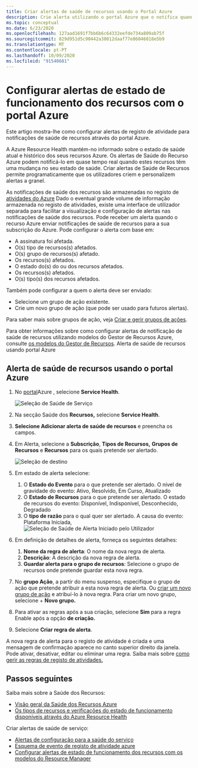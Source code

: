```yaml
---
title: Criar alertas de saúde de recursos usando o Portal Azure
description: Crie alerta utilizando o portal Azure que o notifica quando os seus recursos Azure ficarem indisponíveis.
ms.topic: conceptual
ms.date: 6/23/2020
ms.openlocfilehash: 127aad1691f7bb6b6c64332eefde734a809ab75f
ms.sourcegitcommit: 829d951d5c90442a38012daaf77e86046018e5b9
ms.translationtype: MT
ms.contentlocale: pt-PT
ms.lasthandoff: 10/09/2020
ms.locfileid: "91540681"
---
```

# <a name="configure-resource-health-alerts-using-azure-portal"></a>Configurar alertas de estado de funcionamento dos recursos com o portal Azure

Este artigo mostra-lhe como configurar alertas de registo de atividade para notificações de saúde de recursos através do portal Azure.

A Azure Resource Health mantém-no informado sobre o estado de saúde atual e histórico dos seus recursos Azure. Os alertas de Saúde do Recurso Azure podem notificá-lo em quase tempo real quando estes recursos têm uma mudança no seu estado de saúde. Criar alertas de Saúde de Recursos permite programaticamente que os utilizadores criem e personalizem alertas a granel.

As notificações de saúde dos recursos são armazenadas no registo de [atividades do Azure](../azure-monitor/platform/platform-logs-overview.md) Dado o eventual grande volume de informação armazenada no registo de atividades, existe uma interface de utilizador separada para facilitar a visualização e configuração de alertas nas notificações de saúde dos recursos.
Pode receber um alerta quando o recurso Azure enviar notificações de saúde de recursos para a sua subscrição do Azure. Pode configurar o alerta com base em:

* A assinatura foi afetada.
* O(s) tipo de recursos(s) afetados.
* O(s) grupo de recursos(s) afetado.
* Os recursos(s) afetados.
* O estado do(s) do ou dos recursos afetados.
* Os recursos(s) afetados.
* O(s) tipo(s) dos recursos afetados.

Também pode configurar a quem o alerta deve ser enviado:

* Selecione um grupo de ação existente.
* Crie um novo grupo de ação (que pode ser usado para futuros alertas).

Para saber mais sobre grupos de ação, veja [Criar e gerir grupos de ações](../azure-monitor/platform/action-groups.md).

Para obter informações sobre como configurar alertas de notificação de saúde de recursos utilizando modelos do Gestor de Recursos Azure, consulte [os modelos do Gestor de Recursos](./resource-health-alert-arm-template-guide.md).
Alerta de saúde de recursos usando portal Azure

## <a name="resource-health-alert-using-azure-portal"></a>Alerta de saúde de recursos usando o portal Azure

1. No [portal](https://portal.azure.com/)Azure , selecione **Service Health**.

    ![Seleção de Saúde de Serviço](./media/resource-health-alert-monitor-guide/service-health-selection.png)
2. Na secção Saúde dos **Recursos,** selecione **Service Health**.
3. **Selecione Adicionar alerta de saúde de recursos** e preencha os campos.
4. Em Alerta, selecione a **Subscrição**, **Tipos de Recursos,** **Grupos de Recursos** e **Recursos** para os quais pretende ser alertado.

    ![Seleção de destino](./media/resource-health-alert-monitor-guide/alert-target.png)

5. Em estado de alerta selecione:
    1. O **Estado do Evento** para o que pretende ser alertado. O nível de gravidade do evento: Ativo, Resolvido, Em Curso, Atualizado
    2. O **Estado de Recursos** para o que pretende ser alertado. O estado de recursos do evento: Disponível, Indisponível, Desconhecido, Degradado
    3. O **tipo de razão** para o qual quer ser alertado. A causa do evento: Plataforma Iniciada, ![ Seleção de Saúde de Alerta Iniciado pelo Utilizador](./media/resource-health-alert-monitor-guide/alert-condition.png)
6. Em definição de detalhes de alerta, forneça os seguintes detalhes:
    1. **Nome da regra de alerta**: O nome da nova regra de alerta.
    2. **Descrição**: A descrição da nova regra de alerta.
    3. **Guardar alerta para o grupo de recursos**: Selecione o grupo de recursos onde pretende guardar esta nova regra.
7. No **grupo Ação**, a partir do menu suspenso, especifique o grupo de ação que pretende atribuir a esta nova regra de alerta. Ou [criar um novo grupo de ação](../azure-monitor/platform/action-groups.md) e atribuí-lo à nova regra. Para criar um novo grupo, selecione + **Novo grupo.**
8. Para ativar as regras após a sua criação, selecione **Sim** para a regra Enable após a opção **de criação.**
9. Selecione **Criar regra de alerta**.

A nova regra de alerta para o registo de atividade é criada e uma mensagem de confirmação aparece no canto superior direito da janela.
Pode ativar, desativar, editar ou eliminar uma regra. Saiba mais sobre [como gerir as regras de registo de atividades.](../azure-monitor/platform/alerts-activity-log.md#view-and-manage-in-the-azure-portal)

## <a name="next-steps"></a>Passos seguintes

Saiba mais sobre a Saúde dos Recursos:

* [Visão geral da Saúde dos Recursos Azure](Resource-health-overview.md)
* [Os tipos de recursos e verificações do estado de funcionamento disponíveis através do Azure Resource Health](resource-health-checks-resource-types.md)

Criar alertas de saúde de serviço:

* [Alertas de configuração para a saúde do serviço](./alerts-activity-log-service-notifications-portal.md) 
* [Esquema de evento de registo de atividade azure](../azure-monitor/platform/activity-log-schema.md)
* [Configurar alertas de estado de funcionamento dos recursos com os modelos do Resource Manager](./resource-health-alert-arm-template-guide.md)
